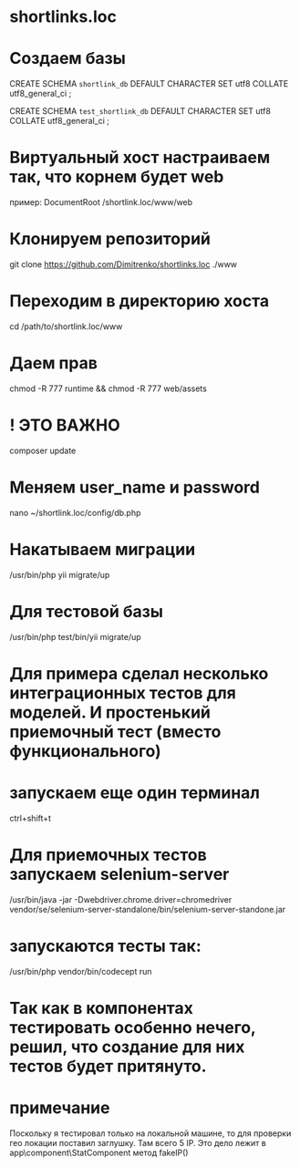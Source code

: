 # shortlinks.loc

# Создаем базы
CREATE SCHEMA `shortlink_db` DEFAULT CHARACTER SET utf8 COLLATE utf8_general_ci ;

CREATE SCHEMA `test_shortlink_db` DEFAULT CHARACTER SET utf8 COLLATE utf8_general_ci ;

# Виртуальный хост настраиваем так, что корнем будет web
пример: DocumentRoot /shortlink.loc/www/web

# Клонируем репозиторий
git clone https://github.com/Dimitrenko/shortlinks.loc ./www

# Переходим в директорию хоста
cd /path/to/shortlink.loc/www

# Даем прав
chmod -R 777 runtime && chmod -R 777 web/assets

# ! ЭТО ВАЖНО
composer update

# Меняем user_name и password
nano ~/shortlink.loc/config/db.php

# Накатываем миграции
/usr/bin/php yii migrate/up

# Для тестовой базы
/usr/bin/php test/bin/yii migrate/up

# Для примера сделал несколько интеграционных тестов для моделей. И простенький приемочный тест (вместо функционального)
# запускаем еще один терминал
ctrl+shift+t
# Для приемочных тестов запускаем selenium-server
/usr/bin/java -jar -Dwebdriver.chrome.driver=chromedriver vendor/se/selenium-server-standalone/bin/selenium-server-standone.jar

# запускаются тесты так:
/usr/bin/php vendor/bin/codecept run

# Так как в компонентах тестировать особенно нечего, решил, что создание для них тестов будет притянуто.

# примечание
Поскольку я тестировал только на локальной машине, то для проверки гео локации поставил заглушку.
Там всего 5 IP. Это дело лежит в app\component\StatComponent метод fakeIP()